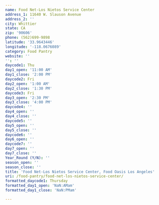 ```yaml
---
name: Food Net-Los Nietos Service Center
address_1: 11640 W. Slauson Avenue
address_2: ''
city: Whittier
state: CA
zip: '90606'
phone: (562)699-9898
latitude: '33.9643446'
longitude: '-118.0676089'
category: Food Pantry
website: ''
'': ''
daycode1: Thu
day1_open: '11:00 AM'
day1_close: '2:00 PM'
daycode2: Fri
day2_open: '1:00 AM'
day2_close: '1:30 PM'
daycode3: Fri
day3_open: '2:30 PM'
day3_close: '4:00 PM'
daycode4: ''
day4_open: ''
day4_close: ''
daycode5: ''
day5_open: ''
day5_close: ''
daycode6: ''
day6_open: ''
daycode7: ''
day7_open: ''
day7_close: ''
Year_Round (Y/N): ''
season_open: ''
season_close: ''
title: 'Food Net-Los Nietos Service Center, Food Oasis Los Angeles'
uri: /food-pantry/food-net-los-nietos-service-center/
formatted_daycode1: Thursday
formatted_day1_open: 'NaN:AMam'
formatted_day1_close: 'NaN:PMam'

---
```

